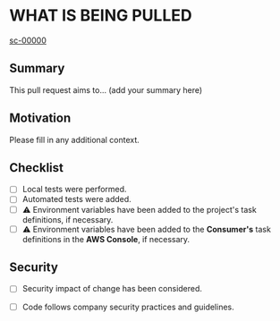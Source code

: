 # WHAT IS BEING PULLED

[sc-00000](https://app.shortcut.com/caju/story/00000)

## Summary

This pull request aims to... (add your summary here)

## Motivation

Please fill in any additional context.

## Checklist

- [ ] Local tests were performed.
- [ ] Automated tests were added.
- [ ] :warning: Environment variables have been added to the project's task definitions, if necessary.
- [ ] :warning: Environment variables have been added to the **Consumer's** task definitions in the **AWS Console**, if necessary.

## Security

- [ ] Security impact of change has been considered.
- [ ] Code follows company security practices and guidelines.
  
